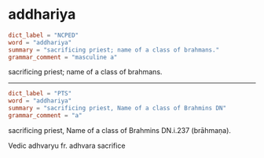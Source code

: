 # addhariya

``` toml
dict_label = "NCPED"
word = "addhariya"
summary = "sacrificing priest; name of a class of brahmans."
grammar_comment = "masculine a"
```

sacrificing priest; name of a class of brahmans.

--------------------

``` toml
dict_label = "PTS"
word = "addhariya"
summary = "sacrificing priest, Name of a class of Brahmins DN"
grammar_comment = "a"
```

sacrificing priest, Name of a class of Brahmins DN.i.237 (brāhmaṇa).

Vedic adhvaryu fr. adhvara sacrifice

